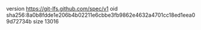 version https://git-lfs.github.com/spec/v1
oid sha256:8a0b8fdde1e206b4b02211e6cbbe3fb9862e4632a4701cc18ed1eea09d72734b
size 13016

